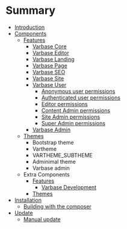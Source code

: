 # Summary

* [Introduction](README.md)
* [Components](chapter1.md)
    * [Features](features.md)
        * [Varbase Core](varbase-core.md)
        * [Varbase Editor](varbase-editor.md)
        * [Varbase Landing](varbase-landing.md)
        * [Varbase Page](varbase-page.md)
        * [Varbase SEO](varbase-seo.md)
        * [Varbase Site](varbase-site.md)
        * [Varbase User](varbase-user.md)
            * [Anonymous user permissions](anonymous-user-permissions.md)
            * [Authenticated user permissions](authenticated-user-permissions.md)
            * [Editor permissions](editor-permissions.md)
            * [Content Admin permissions](content-admin-permissions.md)
            * [Site Admin permissions](site-admin-permissions.md)
            * [Super Admin permissions](super-admin-permissions.md)
        * [Varbase Admin](varbase-admin.md)
    * [Themes](themes.md)
        * Bootstrap theme
        * Vartheme
        * VARTHEME\_SUBTHEME
        * Adminimal theme
        * Varbase admin
    * Extra Components
        * [Features](features.md)
            * [Varbase Development](varbase-development.md)
        * [Themes](themes.md)
* [Installation](installation.md)
    * [Building with the composer](building-with-the-composer.md)
* [Update](update.md)
    * [Manual update](manual-update.md)

